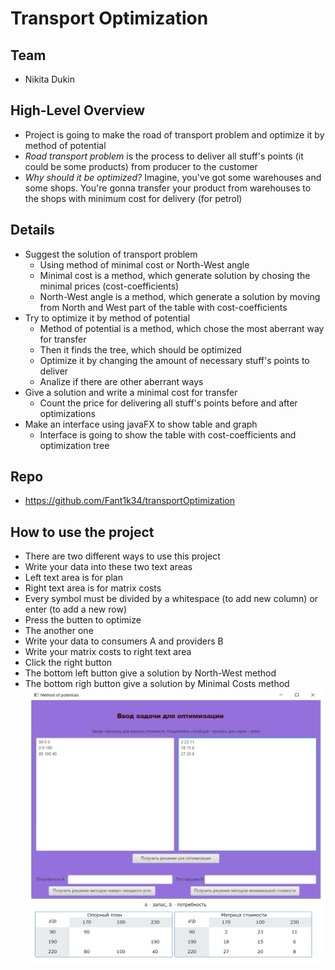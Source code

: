 # **Transport Optimization**

## Team
- Nikita Dukin
## High-Level Overview
- Project is going to make the road of transport problem and optimize it by method of potential
- *Road transport problem* is the process to deliver all stuff's points (it could be some products) from producer to the customer
- *Why should it be optimized?* Imagine, you've got some warehouses and some shops. You're gonna transfer your product from warehouses to the shops with minimum cost for delivery (for petrol)  
## Details
- Suggest the solution of transport problem
  - Using method of minimal cost or North-West angle
  - Minimal cost is a method, which generate solution by chosing the minimal prices (cost-coefficients)
  - North-West angle is a method, which generate a solution by moving from North and West part of the table with cost-coefficients
- Try to optimize it by method of potential
  - Method of potential is a method, which chose the most aberrant way for transfer
  - Then it finds the tree, which should be optimized
  - Optimize it by changing the amount of necessary stuff's points to deliver
  - Analize if there are other aberrant ways  
- Give a solution and write a minimal cost for transfer
  - Count the price for delivering all stuff's points before and after optimizations  
- Make an interface using javaFX to show table and graph
  - Interface is going to show the table with cost-coefficients and optimization tree
## Repo
- https://github.com/Fant1k34/transportOptimization
## How to use the project
- There are two different ways to use this project
 - Write your data into these two text areas
 - Left text area is for plan
 - Right text area is for matrix costs
 - Every symbol must be divided by a whitespace (to add new column) or enter (to add a new row)
 - Press the butten to optimize
- The another one
 - Write your data to consumers A and providers B
 - Write your matrix costs to right text area
 - Click the right button
 - The bottom left button give a solution by North-West method
 - The bottom righ button give a solution by Minimal Costs method
![Что-то пошло не так](description/first.png "Главное меню")

